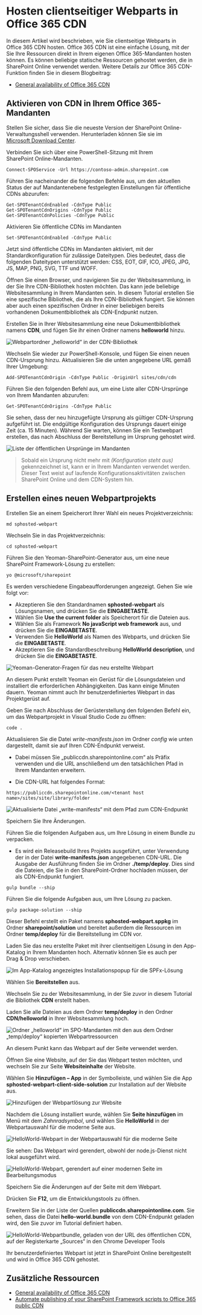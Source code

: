# <a name="hosting-client-side-web-part-from-office-365-cdn"></a>Hosten clientseitiger Webparts in Office 365 CDN

In diesem Artikel wird beschrieben, wie Sie clientseitige Webparts in Office 365 CDN hosten. Office 365 CDN ist eine einfache Lösung, mit der Sie Ihre Ressourcen direkt in Ihrem eigenen Office 365-Mandanten hosten können. Es können beliebige statische Ressourcen gehostet werden, die in SharePoint Online verwendet werden. Weitere Details zur Office 365 CDN-Funktion finden Sie in diesem Blogbeitrag:

* [General availability of Office 365 CDN](https://dev.office.com/blogs/general-availability-of-office-365-cdn)

## <a name="enable-cdn-in-your-office-365-tenant"></a>Aktivieren von CDN in Ihrem Office 365-Mandanten
Stellen Sie sicher, dass Sie die neueste Version der SharePoint Online-Verwaltungsshell verwenden. Herunterladen können Sie sie im [Microsoft Download Center](https://www.microsoft.com/en-us/download/details.aspx?id=35588).

Verbinden Sie sich über eine PowerShell-Sitzung mit Ihrem SharePoint Online-Mandanten.
```
Connect-SPOService -Url https://contoso-admin.sharepoint.com
```

Führen Sie nacheinander die folgenden Befehle aus, um den aktuellen Status der auf Mandantenebene festgelegten Einstellungen für öffentliche CDNs abzurufen: 
```
Get-SPOTenantCdnEnabled -CdnType Public
Get-SPOTenantCdnOrigins -CdnType Public
Get-SPOTenantCdnPolicies -CdnType Public
```
Aktivieren Sie öffentliche CDNs im Mandanten
```
Set-SPOTenantCdnEnabled -CdnType Public
```
Jetzt sind öffentliche CDNs im Mandanten aktiviert, mit der Standardkonfiguration für zulässige Dateitypen. Dies bedeutet, dass die folgenden Dateitypen unterstützt werden: CSS, EOT, GIF, ICO, JPEG, JPG, JS, MAP, PNG, SVG, TTF und WOFF.

Öffnen Sie einen Browser, und navigieren Sie zu der Websitesammlung, in der Sie Ihre CDN-Bibliothek hosten möchten. Das kann jede beliebige Websitesammlung in Ihrem Mandanten sein. In diesem Tutorial erstellen Sie eine spezifische Bibliothek, die als Ihre CDN-Bibliothek fungiert. Sie können aber auch einen spezifischen Ordner in einer beliebigen bereits vorhandenen Dokumentbibliothek als CDN-Endpunkt nutzen.

Erstellen Sie in Ihrer Websitesammlung eine neue Dokumentbibliothek namens **CDN**, und fügen Sie ihr einen Ordner namens **helloworld** hinzu.

![Webpartordner „helloworld“ in der CDN-Bibliothek](../../../../images/cdn-helloworld-folder.png) 

Wechseln Sie wieder zur PowerShell-Konsole, und fügen Sie einen neuen CDN-Ursprung hinzu. Aktualisieren Sie die unten angegebene URL gemäß Ihrer Umgebung: 
```
Add-SPOTenantCdnOrigin -CdnType Public -OriginUrl sites/cdn/cdn
```
Führen Sie den folgenden Befehl aus, um eine Liste aller CDN-Ursprünge von Ihrem Mandanten abzurufen:
```
Get-SPOTenantCdnOrigins -CdnType Public
```
Sie sehen, dass der neu hinzugefügte Ursprung als gültiger CDN-Ursprung aufgeführt ist. Die endgültige Konfiguration des Ursprungs dauert einige Zeit (ca. 15 Minuten). Während Sie warten, können Sie ein Testwebpart erstellen, das nach Abschluss der Bereitstellung im Ursprung gehostet wird. 

![Liste der öffentlichen Ursprünge im Mandanten](../../../../images/cdn-public-origins.png)

> Sobald ein Ursprung nicht mehr mit *(Konfiguration steht aus)* gekennzeichnet ist, kann er in Ihrem Mandanten verwendet werden. Dieser Text weist auf laufende Konfigurationsaktivitäten zwischen SharePoint Online und dem CDN-System hin. 

## <a name="creating-a-new-web-part-project"></a>Erstellen eines neuen Webpartprojekts

Erstellen Sie an einem Speicherort Ihrer Wahl ein neues Projektverzeichnis:

```
md sphosted-webpart
```
    
Wechseln Sie in das Projektverzeichnis:

```
cd sphosted-webpart
```

Führen Sie den Yeoman-SharePoint-Generator aus, um eine neue SharePoint Framework-Lösung zu erstellen:

```
yo @microsoft/sharepoint
```
    
Es werden verschiedene Eingabeaufforderungen angezeigt. Gehen Sie wie folgt vor:

* Akzeptieren Sie den Standardnamen **sphosted-webpart** als Lösungsnamen, und drücken Sie die **EINGABETASTE**.
* Wählen Sie **Use the current folder** als Speicherort für die Dateien aus.
* Wählen Sie als Framework **No javaScript web framework** aus, und drücken Sie die **EINGABETASTE**.
* Verwenden Sie **HelloWorld** als Namen des Webparts, und drücken Sie die **EINGABETASTE**.
* Akzeptieren Sie die Standardbeschreibung **HelloWorld description**, und drücken Sie die **EINGABETASTE**.

![Yeoman-Generator-Fragen für das neu erstellte Webpart](../../../../images/cdn-create-webpart-yo.png)

An diesem Punkt erstellt Yeoman ein Gerüst für die Lösungsdateien und installiert die erforderlichen Abhängigkeiten. Das kann einige Minuten dauern. Yeoman nimmt auch Ihr benutzerdefiniertes Webpart in das Projektgerüst auf.
    
Geben Sie nach Abschluss der Gerüsterstellung den folgenden Befehl ein, um das Webpartprojekt in Visual Studio Code zu öffnen:

```
code .
```
Aktualisieren Sie die Datei *write-manifests.json* im Ordner *config* wie unten dargestellt, damit sie auf Ihren CDN-Endpunkt verweist. 
- Dabei müssen Sie „publiccdn.sharepointonline.com“ als Präfix verwenden und die URL anschließend um den tatsächlichen Pfad in Ihrem Mandanten erweitern.
* Die CDN-URL hat folgendes Format:
```
https://publiccdn.sharepointonline.com/<tenant host name>/sites/site/library/folder
```

![Aktualisierte Datei „write-manifests“ mit dem Pfad zum CDN-Endpunkt](../../../../images/cdn-write-manifest-json.png)

Speichern Sie Ihre Änderungen.

Führen Sie die folgenden Aufgaben aus, um Ihre Lösung in einem Bundle zu verpacken.
* Es wird ein Releasebuild Ihres Projekts ausgeführt, unter Verwendung der in der Datei **write-manifests.json** angegebenen CDN-URL. Die Ausgabe der Ausführung finden Sie im Ordner **./temp/deploy**. Dies sind die Dateien, die Sie in den SharePoint-Ordner hochladen müssen, der als CDN-Endpunkt fungiert. 

```
gulp bundle --ship
```

Führen Sie die folgende Aufgaben aus, um Ihre Lösung zu packen.

```
gulp package-solution --ship
```

Dieser Befehl erstellt ein Paket namens **sphosted-webpart.sppkg** im Ordner **sharepoint/solution** und bereitet außerdem die Ressourcen im Ordner **temp/deploy** für die Bereitstellung im CDN vor.

Laden Sie das neu erstellte Paket mit ihrer clientseitigen Lösung in den App-Katalog in Ihrem Mandanten hoch. Alternativ können Sie es auch per Drag & Drop verschieben. 

![Im App-Katalog angezeigtes Installationspopup für die SPFx-Lösung](../../../../images/cdn-upload-solution-to-app-catalog.png)

Wählen Sie **Bereitstellen** aus.

Wechseln Sie zu der Websitesammlung, in der Sie zuvor in diesem Tutorial die Bibliothek **CDN** erstellt haben.

Laden Sie alle Dateien aus dem Ordner **temp/deploy** in den Ordner **CDN/helloworld** in Ihrer Websitesammlung hoch. 

![Ordner „helloworld“ im SPO-Mandanten mit den aus dem Ordner „temp/deploy“ kopierten Webpartressourcen](../../../../images/cdn-web-part-files-in-folder.png)

An diesem Punkt kann das Webpart auf der Seite verwendet werden.

Öffnen Sie eine Website, auf der Sie das Webpart testen möchten, und wechseln Sie zur Seite **Websiteinhalte** der Website.

Wählen Sie **Hinzufügen – App** in der Symbolleiste, und wählen Sie die App **sphosted-webpart-client-side-solution** zur Installation auf der Website aus.

![Hinzufügen der Webpartlösung zur Website](../../../../images/cdn-add-webpart-to-site.png)

Nachdem die Lösung installiert wurde, wählen Sie **Seite hinzufügen** im Menü mit dem *Zahnradsymbol*, und wählen Sie **HelloWorld** in der Webpartauswahl für die moderne Seite aus.

![HelloWorld-Webpart in der Webpartauswahl für die moderne Seite](../../../../images/cdn-web-part-picker.png)

Sie sehen: Das Webpart wird gerendert, obwohl der node.js-Dienst nicht lokal ausgeführt wird. 

![HelloWorld-Webpart, gerendert auf einer modernen Seite im Bearbeitungsmodus](../../../../images/cdn-web-part-rendering.png)

Speichern Sie die Änderungen auf der Seite mit dem Webpart.

Drücken Sie **F12**, um die Entwicklungstools zu öffnen.

Erweitern Sie in der Liste der Quellen **publiccdn.sharepointonline.com**. Sie sehen, dass die Datei **hello-world.bundle** von dem CDN-Endpunkt geladen wird, den Sie zuvor im Tutorial definiert haben.

![HelloWorld-Webpartbundle, geladen von der URL des öffentlichen CDN, auf der Registerkarte „Sources“ in den Chrome Developer Tools](../../../../images/cdn-web-part-f12-source.png)

Ihr benutzerdefiniertes Webpart ist jetzt in SharePoint Online bereitgestellt und wird in Office 365 CDN gehostet. 

## <a name="additional-resources"></a>Zusätzliche Ressourcen

- [General availability of Office 365 CDN](https://dev.office.com/blogs/general-availability-of-office-365-cdn)
- [Automate publishing of your SharePoint Framework scripts to Office 365 public CDN](https://www.eliostruyf.com/automate-publishing-of-your-sharepoint-framework-scripts-to-office-365-public-cdn)